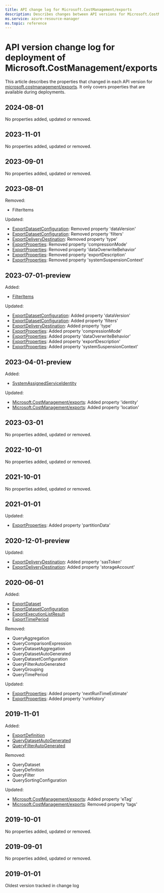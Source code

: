 ```yaml
---
title: API change log for Microsoft.CostManagement/exports
description: Describes changes between API versions for Microsoft.CostManagement/exports.
ms.service: azure-resource-manager
ms.topic: reference
---
```

# API version change log for deployment of Microsoft.CostManagement/exports

This article describes the properties that changed in each API version for [microsoft.costmanagement/exports](~/microsoft.costmanagement/exports.md). It only covers properties that are available during deployments.

## 2024-08-01

No properties added, updated or removed.

## 2023-11-01

No properties added, updated or removed.

## 2023-09-01

No properties added, updated or removed.

## 2023-08-01

Removed:

* FilterItems

Updated:

* [ExportDatasetConfiguration](~/microsoft.costmanagement/2023-08-01/exports.md#exportdatasetconfiguration): Removed property 'dataVersion'
* [ExportDatasetConfiguration](~/microsoft.costmanagement/2023-08-01/exports.md#exportdatasetconfiguration): Removed property 'filters'
* [ExportDeliveryDestination](~/microsoft.costmanagement/2023-08-01/exports.md#exportdeliverydestination): Removed property 'type'
* [ExportProperties](~/microsoft.costmanagement/2023-08-01/exports.md#exportproperties): Removed property 'compressionMode'
* [ExportProperties](~/microsoft.costmanagement/2023-08-01/exports.md#exportproperties): Removed property 'dataOverwriteBehavior'
* [ExportProperties](~/microsoft.costmanagement/2023-08-01/exports.md#exportproperties): Removed property 'exportDescription'
* [ExportProperties](~/microsoft.costmanagement/2023-08-01/exports.md#exportproperties): Removed property 'systemSuspensionContext'


## 2023-07-01-preview

Added:

* [FilterItems](~/microsoft.costmanagement/2023-07-01-preview/exports.md#filteritems)

Updated:

* [ExportDatasetConfiguration](~/microsoft.costmanagement/2023-07-01-preview/exports.md#exportdatasetconfiguration): Added property 'dataVersion'
* [ExportDatasetConfiguration](~/microsoft.costmanagement/2023-07-01-preview/exports.md#exportdatasetconfiguration): Added property 'filters'
* [ExportDeliveryDestination](~/microsoft.costmanagement/2023-07-01-preview/exports.md#exportdeliverydestination): Added property 'type'
* [ExportProperties](~/microsoft.costmanagement/2023-07-01-preview/exports.md#exportproperties): Added property 'compressionMode'
* [ExportProperties](~/microsoft.costmanagement/2023-07-01-preview/exports.md#exportproperties): Added property 'dataOverwriteBehavior'
* [ExportProperties](~/microsoft.costmanagement/2023-07-01-preview/exports.md#exportproperties): Added property 'exportDescription'
* [ExportProperties](~/microsoft.costmanagement/2023-07-01-preview/exports.md#exportproperties): Added property 'systemSuspensionContext'


## 2023-04-01-preview

Added:

* [SystemAssignedServiceIdentity](~/microsoft.costmanagement/2023-04-01-preview/exports.md#systemassignedserviceidentity)

Updated:

* [Microsoft.CostManagement/exports](~/microsoft.costmanagement/2023-04-01-preview/exports.md#microsoftcostmanagementexports): Added property 'identity'
* [Microsoft.CostManagement/exports](~/microsoft.costmanagement/2023-04-01-preview/exports.md#microsoftcostmanagementexports): Added property 'location'


## 2023-03-01

No properties added, updated or removed.

## 2022-10-01

No properties added, updated or removed.

## 2021-10-01

No properties added, updated or removed.

## 2021-01-01

Updated:

* [ExportProperties](~/microsoft.costmanagement/2021-01-01/exports.md#exportproperties): Added property 'partitionData'


## 2020-12-01-preview

Updated:

* [ExportDeliveryDestination](~/microsoft.costmanagement/2020-12-01-preview/exports.md#exportdeliverydestination): Added property 'sasToken'
* [ExportDeliveryDestination](~/microsoft.costmanagement/2020-12-01-preview/exports.md#exportdeliverydestination): Added property 'storageAccount'


## 2020-06-01

Added:

* [ExportDataset](~/microsoft.costmanagement/2020-06-01/exports.md#exportdataset)
* [ExportDatasetConfiguration](~/microsoft.costmanagement/2020-06-01/exports.md#exportdatasetconfiguration)
* [ExportExecutionListResult](~/microsoft.costmanagement/2020-06-01/exports.md#exportexecutionlistresult)
* [ExportTimePeriod](~/microsoft.costmanagement/2020-06-01/exports.md#exporttimeperiod)

Removed:

* QueryAggregation
* QueryComparisonExpression
* QueryDatasetAggregation
* QueryDatasetAutoGenerated
* QueryDatasetConfiguration
* QueryFilterAutoGenerated
* QueryGrouping
* QueryTimePeriod

Updated:

* [ExportProperties](~/microsoft.costmanagement/2020-06-01/exports.md#exportproperties): Added property 'nextRunTimeEstimate'
* [ExportProperties](~/microsoft.costmanagement/2020-06-01/exports.md#exportproperties): Added property 'runHistory'


## 2019-11-01

Added:

* [ExportDefinition](~/microsoft.costmanagement/2019-11-01/exports.md#exportdefinition)
* [QueryDatasetAutoGenerated](~/microsoft.costmanagement/2019-11-01/exports.md#querydatasetautogenerated)
* [QueryFilterAutoGenerated](~/microsoft.costmanagement/2019-11-01/exports.md#queryfilterautogenerated)

Removed:

* QueryDataset
* QueryDefinition
* QueryFilter
* QuerySortingConfiguration

Updated:

* [Microsoft.CostManagement/exports](~/microsoft.costmanagement/2019-11-01/exports.md#microsoftcostmanagementexports): Added property 'eTag'
* [Microsoft.CostManagement/exports](~/microsoft.costmanagement/2019-11-01/exports.md#microsoftcostmanagementexports): Removed property 'tags'


## 2019-10-01

No properties added, updated or removed.

## 2019-09-01

No properties added, updated or removed.

## 2019-01-01

Oldest version tracked in change log

